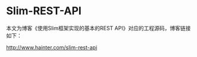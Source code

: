 # Slim-REST-API

本文为博客《使用Slim框架实现的基本的REST API》对应的工程源码，博客链接如下：

http://www.hainter.com/slim-rest-api
